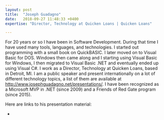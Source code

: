 ```yaml
---
layout: post
title:  "Joseph Guadagno"
date:   2018-09-27 11:48:33 +0400
expertise: "Director, Technology at Quicken Loans | Quicken Loans"

---
```


For 20 years or so I have been in Software Development. During that time I have used many tools, languages, and technologies. I started out programming with a small book on QuickBASIC. I later moved on to Visual Basic for DOS. Windows then came along and I starting using Visual Basic for Windows, I then migrated to Visual Basic .NET and eventually ended up using Visual C#. I work as a Director, Technology at Quicken Loans, based in Detroit, MI. I am a public speaker and present internationally on a lot of different technology topics, a list of them are available at http://www.josephguadagno.net/presentations/. I have been recognized as a Microsoft MVP in .NET (since 2009) and a Friends of Red Gate program (since 2015). 

Here are links to his presentation material:

- 
